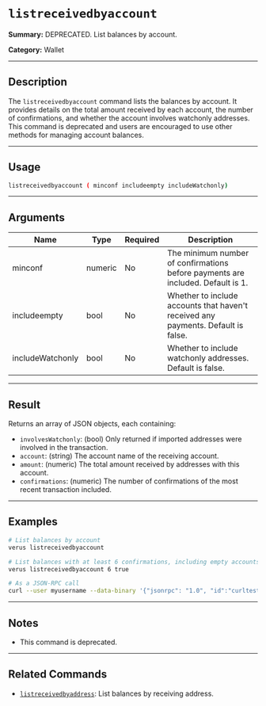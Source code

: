 # `listreceivedbyaccount`

**Summary:**
DEPRECATED. List balances by account.

**Category:**
Wallet

---

## Description
The `listreceivedbyaccount` command lists the balances by account. It provides details on the total amount received by each account, the number of confirmations, and whether the account involves watchonly addresses. This command is deprecated and users are encouraged to use other methods for managing account balances.

---

## Usage
```bash
listreceivedbyaccount ( minconf includeempty includeWatchonly)
```

---

## Arguments
| Name             | Type    | Required | Description                                                                 |
|------------------|---------|----------|-----------------------------------------------------------------------------|
| minconf          | numeric | No       | The minimum number of confirmations before payments are included. Default is 1. |
| includeempty     | bool    | No       | Whether to include accounts that haven't received any payments. Default is false. |
| includeWatchonly | bool    | No       | Whether to include watchonly addresses. Default is false.                   |

---

## Result
Returns an array of JSON objects, each containing:
- `involvesWatchonly`: (bool) Only returned if imported addresses were involved in the transaction.
- `account`: (string) The account name of the receiving account.
- `amount`: (numeric) The total amount received by addresses with this account.
- `confirmations`: (numeric) The number of confirmations of the most recent transaction included.

---

## Examples
```bash
# List balances by account
verus listreceivedbyaccount

# List balances with at least 6 confirmations, including empty accounts
verus listreceivedbyaccount 6 true

# As a JSON-RPC call
curl --user myusername --data-binary '{"jsonrpc": "1.0", "id":"curltest", "method": "listreceivedbyaccount", "params": [6, true, true] }' -H 'content-type: text/plain;' http://127.0.0.1:27486/
```

---

## Notes
- This command is deprecated.

---

## Related Commands
- [`listreceivedbyaddress`](./listreceivedbyaddress.md): List balances by receiving address. 